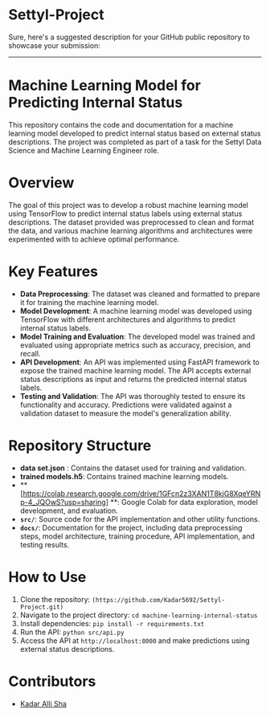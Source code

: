 # Settyl-Project

Sure, here's a suggested description for your GitHub public repository to showcase your submission:

---

# Machine Learning Model for Predicting Internal Status

This repository contains the code and documentation for a machine learning model developed to predict internal status based on external status descriptions. The project was completed as part of a task for the Settyl Data Science and Machine Learning Engineer role.

# Overview

The goal of this project was to develop a robust machine learning model using TensorFlow to predict internal status labels using external status descriptions. The dataset provided was preprocessed to clean and format the data, and various machine learning algorithms and architectures were experimented with to achieve optimal performance.

# Key Features

- **Data Preprocessing**: The dataset was cleaned and formatted to prepare it for training the machine learning model.
- **Model Development**: A machine learning model was developed using TensorFlow with different architectures and algorithms to predict internal status labels.
- **Model Training and Evaluation**: The developed model was trained and evaluated using appropriate metrics such as accuracy, precision, and recall.
- **API Development**: An API was implemented using FastAPI framework to expose the trained machine learning model. The API accepts external status descriptions as input and returns the predicted internal status labels.
- **Testing and Validation**: The API was thoroughly tested to ensure its functionality and accuracy. Predictions were validated against a validation dataset to measure the model's generalization ability.

# Repository Structure

- **data set.json** : Contains the dataset used for training and validation.
- **trained models.h5**: Contains trained machine learning models.
- ** [https://colab.research.google.com/drive/1GFcn2z3XAN1T8kjG8XqeYRNp-4_JQOwS?usp=sharing] **: Google Colab for data exploration, model development, and evaluation.
- **`src/`**: Source code for the API implementation and other utility functions.
- **`docs/`**: Documentation for the project, including data preprocessing steps, model architecture, training procedure, API implementation, and testing results.

# How to Use

1. Clone the repository: `(https://github.com/Kadar5692/Settyl-Project.git)`
2. Navigate to the project directory: `cd machine-learning-internal-status`
3. Install dependencies: `pip install -r requirements.txt`
4. Run the API: `python src/api.py`
5. Access the API at `http://localhost:8000` and make predictions using external status descriptions.

# Contributors

- [Kadar Alli Sha](https://github.com/Kadar5692)
